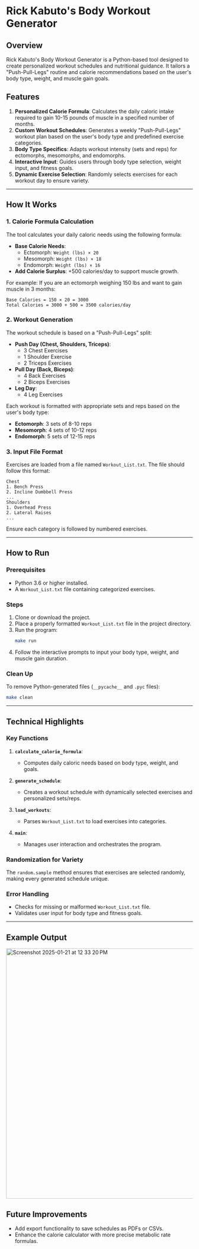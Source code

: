 
# Rick Kabuto's Body Workout Generator

## Overview
Rick Kabuto's Body Workout Generator is a Python-based tool designed to create personalized workout schedules and nutritional guidance. It tailors a "Push-Pull-Legs" routine and calorie recommendations based on the user's body type, weight, and muscle gain goals.

## Features
1. **Personalized Calorie Formula**: Calculates the daily caloric intake required to gain 10-15 pounds of muscle in a specified number of months.
2. **Custom Workout Schedules**: Generates a weekly "Push-Pull-Legs" workout plan based on the user's body type and predefined exercise categories.
3. **Body Type Specifics**: Adapts workout intensity (sets and reps) for ectomorphs, mesomorphs, and endomorphs.
4. **Interactive Input**: Guides users through body type selection, weight input, and fitness goals.
5. **Dynamic Exercise Selection**: Randomly selects exercises for each workout day to ensure variety.

---

## How It Works

### 1. **Calorie Formula Calculation**
The tool calculates your daily caloric needs using the following formula:
- **Base Calorie Needs**: 
  - Ectomorph: `Weight (lbs) × 20`
  - Mesomorph: `Weight (lbs) × 18`
  - Endomorph: `Weight (lbs) × 16`
- **Add Calorie Surplus**: +500 calories/day to support muscle growth.

For example:
If you are an ectomorph weighing 150 lbs and want to gain muscle in 3 months:
```
Base Calories = 150 × 20 = 3000
Total Calories = 3000 + 500 = 3500 calories/day
```

### 2. **Workout Generation**
The workout schedule is based on a "Push-Pull-Legs" split:
- **Push Day (Chest, Shoulders, Triceps)**:
  - 3 Chest Exercises
  - 1 Shoulder Exercise
  - 2 Triceps Exercises
- **Pull Day (Back, Biceps)**:
  - 4 Back Exercises
  - 2 Biceps Exercises
- **Leg Day**:
  - 4 Leg Exercises

Each workout is formatted with appropriate sets and reps based on the user's body type:
- **Ectomorph**: 3 sets of 8-10 reps
- **Mesomorph**: 4 sets of 10-12 reps
- **Endomorph**: 5 sets of 12-15 reps

### 3. **Input File Format**
Exercises are loaded from a file named `Workout_List.txt`. The file should follow this format:
```
Chest
1. Bench Press
2. Incline Dumbbell Press
...
Shoulders
1. Overhead Press
2. Lateral Raises
...
```
Ensure each category is followed by numbered exercises.

---

## How to Run

### Prerequisites
- Python 3.6 or higher installed.
- A `Workout_List.txt` file containing categorized exercises.

### Steps
1. Clone or download the project.
2. Place a properly formatted `Workout_List.txt` file in the project directory.
3. Run the program:
   ```bash
   make run
   ```
4. Follow the interactive prompts to input your body type, weight, and muscle gain duration.

### Clean Up
To remove Python-generated files (`__pycache__` and `.pyc` files):
```bash
make clean
```

---

## Technical Highlights

### Key Functions
1. **`calculate_calorie_formula`**:
   - Computes daily caloric needs based on body type, weight, and goals.

2. **`generate_schedule`**:
   - Creates a workout schedule with dynamically selected exercises and personalized sets/reps.

3. **`load_workouts`**:
   - Parses `Workout_List.txt` to load exercises into categories.

4. **`main`**:
   - Manages user interaction and orchestrates the program.

### Randomization for Variety
The `random.sample` method ensures that exercises are selected randomly, making every generated schedule unique.

### Error Handling
- Checks for missing or malformed `Workout_List.txt` file.
- Validates user input for body type and fitness goals.

---

## Example Output


<img width="676" alt="Screenshot 2025-01-21 at 12 33 20 PM" src="https://github.com/user-attachments/assets/baffbf35-97f3-4bc0-b55f-412d71ea9a7a" />





## Future Improvements
- Add export functionality to save schedules as PDFs or CSVs.
- Enhance the calorie calculator with more precise metabolic rate formulas.


